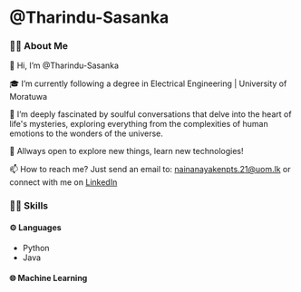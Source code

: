 # @Tharindu-Sasanka




### 👨‍🚀 About Me
👋 Hi, I’m @Tharindu-Sasanka

🎓 I’m currently following a degree in Electrical Engineering | University of Moratuwa 

👀 I’m deeply fascinated by soulful conversations that delve into the heart of life's mysteries, exploring everything from the complexities of human emotions to the wonders of the universe.

🚀 Allways open to explore new things, learn new technologies!

📫 How to reach me? Just send an email to: nainanayakenpts.21@uom.lk or connect with me on <a href="https://www.linkedin.com/in/tharindu-nainanayake-269a68286/" target="_blank">LinkedIn</a>

### 🧑‍💻 Skills
#### ⚙️ Languages
- Python
- Java


#### 🌐 Machine Learning


<!--
**Naiya21/Naiya21** is a ✨ _special_ ✨ repository because its `README.md` (this file) appears on your GitHub profile.

Here are some ideas to get you started:

- 🔭 I’m currently working on ...
- 🌱 I’m currently learning ...
- 👯 I’m looking to collaborate on ...
- 🤔 I’m looking for help with ...
- 💬 Ask me about ...
- 📫 How to reach me: ...
- 😄 Pronouns: ...
- ⚡ Fun fact: ...
-->

